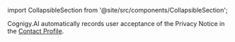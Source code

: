 import CollapsibleSection from '@site/src/components/CollapsibleSection';

Cognigy.AI automatically records user acceptance of the Privacy Notice in the [Contact Profile](https://docs.cognigy.com/ai/analyze/contact-profiles/#profile-schema).